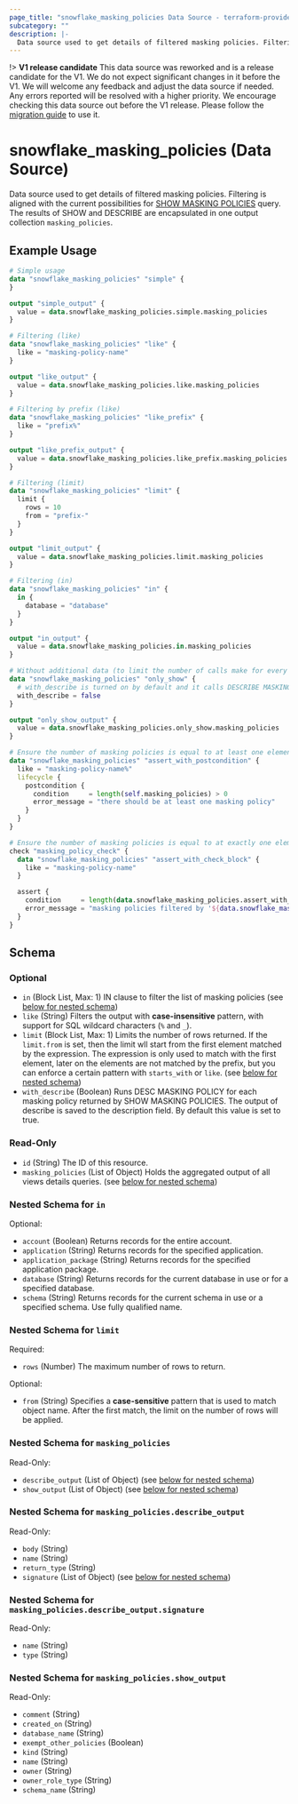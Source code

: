 ```yaml
---
page_title: "snowflake_masking_policies Data Source - terraform-provider-snowflake"
subcategory: ""
description: |-
  Data source used to get details of filtered masking policies. Filtering is aligned with the current possibilities for SHOW MASKING POLICIES https://docs.snowflake.com/en/sql-reference/sql/show-masking-policies query. The results of SHOW and DESCRIBE are encapsulated in one output collection masking_policies.
---
```


!> **V1 release candidate** This data source was reworked and is a release candidate for the V1. We do not expect significant changes in it before the V1. We will welcome any feedback and adjust the data source if needed. Any errors reported will be resolved with a higher priority. We encourage checking this data source out before the V1 release. Please follow the [migration guide](https://github.com/Snowflake-Labs/terraform-provider-snowflake/blob/main/MIGRATION_GUIDE.md#v0950--v0960) to use it.

# snowflake_masking_policies (Data Source)

Data source used to get details of filtered masking policies. Filtering is aligned with the current possibilities for [SHOW MASKING POLICIES](https://docs.snowflake.com/en/sql-reference/sql/show-masking-policies) query. The results of SHOW and DESCRIBE are encapsulated in one output collection `masking_policies`.

## Example Usage

```terraform
# Simple usage
data "snowflake_masking_policies" "simple" {
}

output "simple_output" {
  value = data.snowflake_masking_policies.simple.masking_policies
}

# Filtering (like)
data "snowflake_masking_policies" "like" {
  like = "masking-policy-name"
}

output "like_output" {
  value = data.snowflake_masking_policies.like.masking_policies
}

# Filtering by prefix (like)
data "snowflake_masking_policies" "like_prefix" {
  like = "prefix%"
}

output "like_prefix_output" {
  value = data.snowflake_masking_policies.like_prefix.masking_policies
}

# Filtering (limit)
data "snowflake_masking_policies" "limit" {
  limit {
    rows = 10
    from = "prefix-"
  }
}

output "limit_output" {
  value = data.snowflake_masking_policies.limit.masking_policies
}

# Filtering (in)
data "snowflake_masking_policies" "in" {
  in {
    database = "database"
  }
}

output "in_output" {
  value = data.snowflake_masking_policies.in.masking_policies
}

# Without additional data (to limit the number of calls make for every found masking policy)
data "snowflake_masking_policies" "only_show" {
  # with_describe is turned on by default and it calls DESCRIBE MASKING POLICY for every masking policy found and attaches its output to masking_policies.*.describe_output field
  with_describe = false
}

output "only_show_output" {
  value = data.snowflake_masking_policies.only_show.masking_policies
}

# Ensure the number of masking policies is equal to at least one element (with the use of postcondition)
data "snowflake_masking_policies" "assert_with_postcondition" {
  like = "masking-policy-name%"
  lifecycle {
    postcondition {
      condition     = length(self.masking_policies) > 0
      error_message = "there should be at least one masking policy"
    }
  }
}

# Ensure the number of masking policies is equal to at exactly one element (with the use of check block)
check "masking_policy_check" {
  data "snowflake_masking_policies" "assert_with_check_block" {
    like = "masking-policy-name"
  }

  assert {
    condition     = length(data.snowflake_masking_policies.assert_with_check_block.masking_policies) == 1
    error_message = "masking policies filtered by '${data.snowflake_masking_policies.assert_with_check_block.like}' returned ${length(data.snowflake_masking_policies.assert_with_check_block.masking_policies)} masking policies where one was expected"
  }
}
```

<!-- schema generated by tfplugindocs -->
## Schema

### Optional

- `in` (Block List, Max: 1) IN clause to filter the list of masking policies (see [below for nested schema](#nestedblock--in))
- `like` (String) Filters the output with **case-insensitive** pattern, with support for SQL wildcard characters (`%` and `_`).
- `limit` (Block List, Max: 1) Limits the number of rows returned. If the `limit.from` is set, then the limit wll start from the first element matched by the expression. The expression is only used to match with the first element, later on the elements are not matched by the prefix, but you can enforce a certain pattern with `starts_with` or `like`. (see [below for nested schema](#nestedblock--limit))
- `with_describe` (Boolean) Runs DESC MASKING POLICY for each masking policy returned by SHOW MASKING POLICIES. The output of describe is saved to the description field. By default this value is set to true.

### Read-Only

- `id` (String) The ID of this resource.
- `masking_policies` (List of Object) Holds the aggregated output of all views details queries. (see [below for nested schema](#nestedatt--masking_policies))

<a id="nestedblock--in"></a>
### Nested Schema for `in`

Optional:

- `account` (Boolean) Returns records for the entire account.
- `application` (String) Returns records for the specified application.
- `application_package` (String) Returns records for the specified application package.
- `database` (String) Returns records for the current database in use or for a specified database.
- `schema` (String) Returns records for the current schema in use or a specified schema. Use fully qualified name.


<a id="nestedblock--limit"></a>
### Nested Schema for `limit`

Required:

- `rows` (Number) The maximum number of rows to return.

Optional:

- `from` (String) Specifies a **case-sensitive** pattern that is used to match object name. After the first match, the limit on the number of rows will be applied.


<a id="nestedatt--masking_policies"></a>
### Nested Schema for `masking_policies`

Read-Only:

- `describe_output` (List of Object) (see [below for nested schema](#nestedobjatt--masking_policies--describe_output))
- `show_output` (List of Object) (see [below for nested schema](#nestedobjatt--masking_policies--show_output))

<a id="nestedobjatt--masking_policies--describe_output"></a>
### Nested Schema for `masking_policies.describe_output`

Read-Only:

- `body` (String)
- `name` (String)
- `return_type` (String)
- `signature` (List of Object) (see [below for nested schema](#nestedobjatt--masking_policies--describe_output--signature))

<a id="nestedobjatt--masking_policies--describe_output--signature"></a>
### Nested Schema for `masking_policies.describe_output.signature`

Read-Only:

- `name` (String)
- `type` (String)



<a id="nestedobjatt--masking_policies--show_output"></a>
### Nested Schema for `masking_policies.show_output`

Read-Only:

- `comment` (String)
- `created_on` (String)
- `database_name` (String)
- `exempt_other_policies` (Boolean)
- `kind` (String)
- `name` (String)
- `owner` (String)
- `owner_role_type` (String)
- `schema_name` (String)
